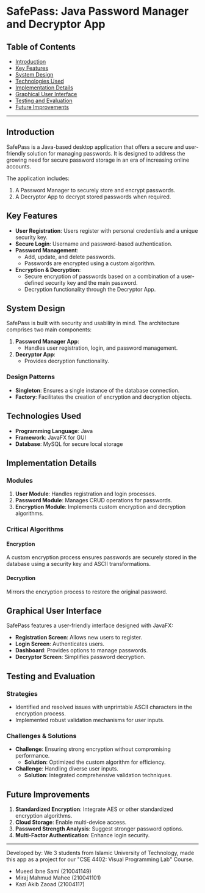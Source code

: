 # SafePass: Java Password Manager and Decryptor App

## Table of Contents
- [Introduction](#introduction)
- [Key Features](#key-features)
- [System Design](#system-design)
- [Technologies Used](#technologies-used)
- [Implementation Details](#implementation-details)
- [Graphical User Interface](#graphical-user-interface)
- [Testing and Evaluation](#testing-and-evaluation)
- [Future Improvements](#future-improvements)

---

## Introduction
SafePass is a Java-based desktop application that offers a secure and user-friendly solution for managing passwords. It is designed to address the growing need for secure password storage in an era of increasing online accounts.

The application includes:
1. A Password Manager to securely store and encrypt passwords.
2. A Decryptor App to decrypt stored passwords when required.

## Key Features
- **User Registration**: Users register with personal credentials and a unique security key.
- **Secure Login**: Username and password-based authentication.
- **Password Management**:
  - Add, update, and delete passwords.
  - Passwords are encrypted using a custom algorithm.
- **Encryption & Decryption**:
  - Secure encryption of passwords based on a combination of a user-defined security key and the main password.
  - Decryption functionality through the Decryptor App.

## System Design
SafePass is built with security and usability in mind. The architecture comprises two main components:
1. **Password Manager App**:
   - Handles user registration, login, and password management.
2. **Decryptor App**:
   - Provides decryption functionality.

### Design Patterns
- **Singleton**: Ensures a single instance of the database connection.
- **Factory**: Facilitates the creation of encryption and decryption objects.

## Technologies Used
- **Programming Language**: Java
- **Framework**: JavaFX for GUI
- **Database**: MySQL for secure local storage

## Implementation Details
### Modules
1. **User Module**: Handles registration and login processes.
2. **Password Module**: Manages CRUD operations for passwords.
3. **Encryption Module**: Implements custom encryption and decryption algorithms.

### Critical Algorithms
#### Encryption
A custom encryption process ensures passwords are securely stored in the database using a security key and ASCII transformations.
#### Decryption
Mirrors the encryption process to restore the original password.

## Graphical User Interface
SafePass features a user-friendly interface designed with JavaFX:
- **Registration Screen**: Allows new users to register.
- **Login Screen**: Authenticates users.
- **Dashboard**: Provides options to manage passwords.
- **Decryptor Screen**: Simplifies password decryption.

## Testing and Evaluation
### Strategies
- Identified and resolved issues with unprintable ASCII characters in the encryption process.
- Implemented robust validation mechanisms for user inputs.

### Challenges & Solutions
- **Challenge**: Ensuring strong encryption without compromising performance.
  - **Solution**: Optimized the custom algorithm for efficiency.
- **Challenge**: Handling diverse user inputs.
  - **Solution**: Integrated comprehensive validation techniques.

## Future Improvements
1. **Standardized Encryption**: Integrate AES or other standardized encryption algorithms.
2. **Cloud Storage**: Enable multi-device access.
3. **Password Strength Analysis**: Suggest stronger password options.
4. **Multi-Factor Authentication**: Enhance login security.

---
Developed by:
We 3 students from Islamic University of Technology, made this app as a project for our "CSE 4402: Visual Programming Lab" Course.
- Mueed Ibne Sami (210041149)
- Miraj Mahmud Mahee (210041101)
- Kazi Akib Zaoad (21004117)


